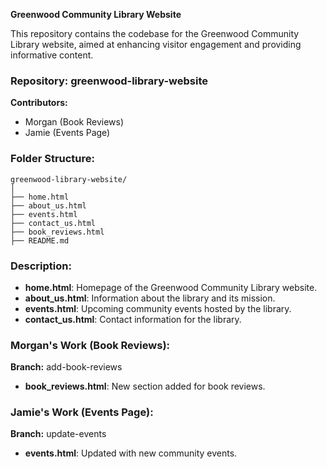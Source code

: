 **Greenwood Community Library Website**

This repository contains the codebase for the Greenwood Community Library website, aimed at enhancing visitor engagement and providing informative content. 

### Repository: greenwood-library-website

**Contributors:**
- Morgan (Book Reviews)
- Jamie (Events Page)

### Folder Structure:

```
greenwood-library-website/
│
├── home.html
├── about_us.html
├── events.html
├── contact_us.html
├── book_reviews.html
├── README.md
```

### Description:

- **home.html**: Homepage of the Greenwood Community Library website.
- **about_us.html**: Information about the library and its mission.
- **events.html**: Upcoming community events hosted by the library.
- **contact_us.html**: Contact information for the library.

### Morgan's Work (Book Reviews):

**Branch:** add-book-reviews

- **book_reviews.html**: New section added for book reviews.

### Jamie's Work (Events Page):

**Branch:** update-events

- **events.html**: Updated with new community events.
